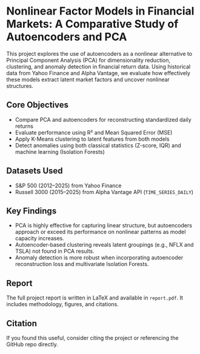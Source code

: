 # Nonlinear Factor Models in Financial Markets: A Comparative Study of Autoencoders and PCA

This project explores the use of autoencoders as a nonlinear alternative to Principal Component Analysis (PCA) for dimensionality reduction, clustering, and anomaly detection in financial return data. Using historical data from Yahoo Finance and Alpha Vantage, we evaluate how effectively these models extract latent market factors and uncover nonlinear structures.

## Core Objectives
- Compare PCA and autoencoders for reconstructing standardized daily returns
- Evaluate performance using R² and Mean Squared Error (MSE)
- Apply K-Means clustering to latent features from both models
- Detect anomalies using both classical statistics (Z-score, IQR) and machine learning (Isolation Forests)

## Datasets Used
- S&P 500 (2012–2025) from Yahoo Finance
- Russell 3000 (2015–2025) from Alpha Vantage API (`TIME_SERIES_DAILY`)

## Key Findings
- PCA is highly effective for capturing linear structure, but autoencoders approach or exceed its performance on nonlinear patterns as model capacity increases.
- Autoencoder-based clustering reveals latent groupings (e.g., NFLX and TSLA) not found in PCA results.
- Anomaly detection is more robust when incorporating autoencoder reconstruction loss and multivariate Isolation Forests.

## Report
The full project report is written in LaTeX and available in `report.pdf`. It includes methodology, figures, and citations.

## Citation
If you found this useful, consider citing the project or referencing the GitHub repo directly.